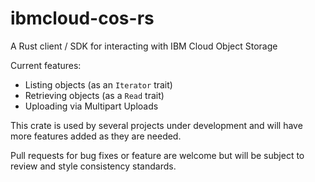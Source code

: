 # ibmcloud-cos-rs
A Rust client / SDK for interacting with IBM Cloud Object Storage

Current features:
  - Listing objects (as an `Iterator` trait)
  - Retrieving objects (as a `Read` trait)
  - Uploading via Multipart Uploads

This crate is used by several projects under development and will have more
features added as they are needed.

Pull requests for bug fixes or feature are welcome but will be subject to review and style consistency standards.
